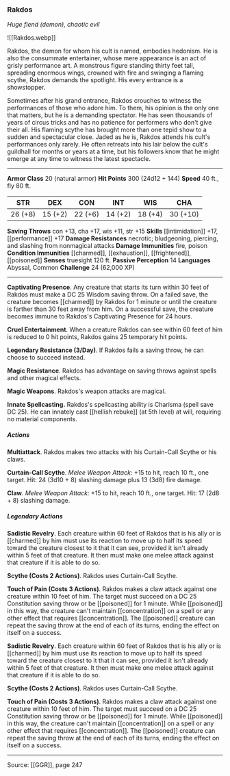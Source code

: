 ### Rakdos
_Huge fiend (demon), chaotic evil_

![[Rakdos.webp]]

Rakdos, the demon for whom his cult is named, embodies hedonism. He is also the consummate entertainer, whose mere appearance is an act of grisly performance art. A monstrous figure standing thirty feet tall, spreading enormous wings, crowned with fire and swinging a flaming scythe, Rakdos demands the spotlight. His every entrance is a showstopper.

Sometimes after his grand entrance, Rakdos crouches to witness the performances of those who adore him. To them, his opinion is the only one that matters, but he is a demanding spectator. He has seen thousands of years of circus tricks and has no patience for performers who don't give their all. His flaming scythe has brought more than one tepid show to a sudden and spectacular close. Jaded as he is, Rakdos attends his cult's performances only rarely. He often retreats into his lair below the cult's guildhall for months or years at a time, but his followers know that he might emerge at any time to witness the latest spectacle.






---

**Armor Class** 20 (natural armor)
**Hit Points** 300 (24d12 + 144)
**Speed** 40 ft., fly 80 ft.

| STR     | DEX     | CON     | INT     | WIS     | CHA     |
|---------|---------|---------|---------|---------|---------|
| 26 (+8) | 15 (+2) | 22 (+6) | 14 (+2) | 18 (+4) | 30 (+10) |

**Saving Throws** con +13, cha +17, wis +11, str +15
**Skills** [[intimidation]] +17, [[performance]] +17
**Damage Resistances** necrotic; bludgeoning, piercing, and slashing from nonmagical attacks
**Damage Immunities** fire, poison
**Condition Immunities** [[charmed]], [[exhaustion]], [[frightened]], [[poisoned]]
**Senses** truesight 120 ft.
**Passive Perception** 14
**Languages** Abyssal, Common
**Challenge** 24 (62,000 XP)

---

**Captivating Presence**. Any creature that starts its turn within 30 feet of Rakdos must make a DC 25 Wisdom saving throw. On a failed save, the creature becomes [[charmed]] by Rakdos for 1 minute or until the creature is farther than 30 feet away from him. On a successful save, the creature becomes immune to Rakdos's Captivating Presence for 24 hours.

**Cruel Entertainment**. When a creature Rakdos can see within 60 feet of him is reduced to 0 hit points, Rakdos gains 25 temporary hit points.

**Legendary Resistance (3/Day)**. If Rakdos fails a saving throw, he can choose to succeed instead.

**Magic Resistance**. Rakdos has advantage on saving throws against spells and other magical effects.

**Magic Weapons**. Rakdos's weapon attacks are magical.

**Innate Spellcasting.** Rakdos's spellcasting ability is Charisma (spell save DC 25). He can innately cast [[hellish rebuke]] (at 5th level) at will, requiring no material components.

##### Actions
**Multiattack**. Rakdos makes two attacks with his Curtain-Call Scythe or his claws.

**Curtain-Call Scythe**. _Melee Weapon Attack:_ +15 to hit, reach 10 ft., one target. Hit: 24 (3d10 + 8) slashing damage plus 13 (3d8) fire damage.

**Claw**. _Melee Weapon Attack:_ +15 to hit, reach 10 ft., one target. Hit: 17 (2d8 + 8) slashing damage.

##### Legendary Actions
**Sadistic Revelry**. Each creature within 60 feet of Rakdos that is his ally or is [[charmed]] by him must use its reaction to move up to half its speed toward the creature closest to it that it can see, provided it isn't already within 5 feet of that creature. It then must make one melee attack against that creature if it is able to do so.

**Scythe (Costs 2 Actions)**. Rakdos uses Curtain-Call Scythe.

**Touch of Pain (Costs 3 Actions)**. Rakdos makes a claw attack against one creature within 10 feet of him. The target must succeed on a DC 25 Constitution saving throw or be [[poisoned]] for 1 minute. While [[poisoned]] in this way, the creature can't maintain [[concentration]] on a spell or any other effect that requires [[concentration]]. The [[poisoned]] creature can repeat the saving throw at the end of each of its turns, ending the effect on itself on a success.

**Sadistic Revelry**. Each creature within 60 feet of Rakdos that is his ally or is [[charmed]] by him must use its reaction to move up to half its speed toward the creature closest to it that it can see, provided it isn't already within 5 feet of that creature. It then must make one melee attack against that creature if it is able to do so.

**Scythe (Costs 2 Actions)**. Rakdos uses Curtain-Call Scythe.

**Touch of Pain (Costs 3 Actions)**. Rakdos makes a claw attack against one creature within 10 feet of him. The target must succeed on a DC 25 Constitution saving throw or be [[poisoned]] for 1 minute. While [[poisoned]] in this way, the creature can't maintain [[concentration]] on a spell or any other effect that requires [[concentration]]. The [[poisoned]] creature can repeat the saving throw at the end of each of its turns, ending the effect on itself on a success.


---

Source: [[GGR]], page 247
